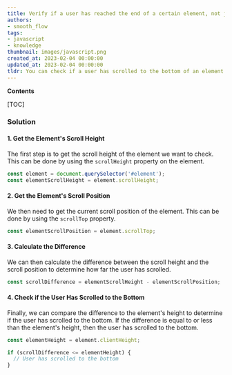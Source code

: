 ```yaml
---
title: Verify if a user has reached the end of a certain element, not just the viewable area of the window
authors:
- smooth_flow
tags:
- javascript
- knowledge
thumbnail: images/javascript.png
created_at: 2023-02-04 00:00:00
updated_at: 2023-02-04 00:00:00
tldr: You can check if a user has scrolled to the bottom of an element by comparing the element`s scrollHeight and scrollTop properties with its clientHeight property.
---
```


**Contents**

[TOC]

### Solution

#### 1. Get the Element's Scroll Height

The first step is to get the scroll height of the element we want to check. This can be done by using the `scrollHeight` property on the element.

```javascript
const element = document.querySelector('#element');
const elementScrollHeight = element.scrollHeight;
```

#### 2. Get the Element's Scroll Position

We then need to get the current scroll position of the element. This can be done by using the `scrollTop` property.

```javascript
const elementScrollPosition = element.scrollTop;
```

#### 3. Calculate the Difference

We can then calculate the difference between the scroll height and the scroll position to determine how far the user has scrolled.

```javascript
const scrollDifference = elementScrollHeight - elementScrollPosition;
```

#### 4. Check if the User Has Scrolled to the Bottom

Finally, we can compare the difference to the element's height to determine if the user has scrolled to the bottom. If the difference is equal to or less than the element's height, then the user has scrolled to the bottom.

```javascript
const elementHeight = element.clientHeight;

if (scrollDifference <= elementHeight) {
  // User has scrolled to the bottom
}
```
